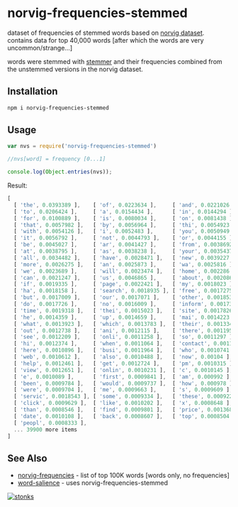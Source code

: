 # norvig-frequencies-stemmed

dataset of frequencies of stemmed words based on [norvig dataset](https://norvig.com/ngrams/). contains data for top 40,000 words [after which the words are very uncommon/strange...]

words were stemmed with [stemmer](https://www.npmjs.com/package/stemmer) and their frequencies combined from the unstemmed versions in the norvig dataset.

## Installation

```sh
npm i norvig-frequencies-stemmed
```

## Usage

```javascript
var nvs = require('norvig-frequencies-stemmed')

//nvs[word] = frequency [0...1]

console.log(Object.entries(nvs));

```

Result:
```javascript
[
  [ 'the', 0.0393389 ],    [ 'of', 0.0223634 ],     [ 'and', 0.0221026 ],
  [ 'to', 0.0206424 ],     [ 'a', 0.0154434 ],      [ 'in', 0.0144294 ],
  [ 'for', 0.0100889 ],    [ 'is', 0.0080034 ],     [ 'on', 0.0081438 ],
  [ 'that', 0.0057982 ],   [ 'by', 0.0056964 ],     [ 'thi', 0.0054923 ],
  [ 'with', 0.0054126 ],   [ 'i', 0.0052483 ],      [ 'you', 0.0050949 ],
  [ 'it', 0.0056792 ],     [ 'not', 0.0044793 ],    [ 'or', 0.0044155 ],
  [ 'be', 0.0045027 ],     [ 'ar', 0.0041427 ],     [ 'from', 0.0038692 ],
  [ 'at', 0.0038795 ],     [ 'as', 0.0038238 ],     [ 'your', 0.0035437 ],
  [ 'all', 0.0034482 ],    [ 'have', 0.0028471 ],   [ 'new', 0.0039227 ],
  [ 'more', 0.0026275 ],   [ 'an', 0.0025873 ],     [ 'wa', 0.0025816 ],
  [ 'we', 0.0023689 ],     [ 'will', 0.0023474 ],   [ 'home', 0.002286 ],
  [ 'can', 0.0021247 ],    [ 'us', 0.0046865 ],     [ 'about', 0.002086 ],
  [ 'if', 0.0019335 ],     [ 'page', 0.0022421 ],   [ 'my', 0.0018023 ],
  [ 'ha', 0.0018158 ],     [ 'search', 0.0018935 ], [ 'free', 0.0017275 ],
  [ 'but', 0.0017009 ],    [ 'our', 0.0017071 ],    [ 'other', 0.0018533 ],
  [ 'do', 0.0017726 ],     [ 'no', 0.0016009 ],     [ 'inform', 0.0017304 ],
  [ 'time', 0.0019318 ],   [ 'thei', 0.0015023 ],   [ 'site', 0.0017826 ],
  [ 'he', 0.0014359 ],     [ 'up', 0.0014659 ],     [ 'mai', 0.0014223 ],
  [ 'what', 0.0013923 ],   [ 'which', 0.0013783 ],  [ 'their', 0.0013347 ],
  [ 'out', 0.0012738 ],    [ 'ani', 0.0012115 ],    [ 'there', 0.0011956 ],
  [ 'see', 0.0012209 ],    [ 'onli', 0.0011258 ],   [ 'so', 0.0011297 ],
  [ 'hi', 0.0012374 ],     [ 'when', 0.0011064 ],   [ 'contact', 0.0011794 ],
  [ 'here', 0.0010896 ],   [ 'busi', 0.0011964 ],   [ 'who', 0.0010741 ],
  [ 'web', 0.0010612 ],    [ 'also', 0.0010488 ],   [ 'now', 0.00104 ],
  [ 'help', 0.0012461 ],   [ 'get', 0.0012724 ],    [ 'pm', 0.0010315 ],
  [ 'view', 0.0012651 ],   [ 'onlin', 0.0010231 ],  [ 'c', 0.0010145 ],
  [ 'e', 0.0010089 ],      [ 'first', 0.0009841 ],  [ 'am', 0.000992 ],
  [ 'been', 0.0009784 ],   [ 'would', 0.0009737 ],  [ 'how', 0.000978 ],
  [ 'were', 0.0009704 ],   [ 'me', 0.0009663 ],     [ 's', 0.0009609 ],
  [ 'servic', 0.0018543 ], [ 'some', 0.0009334 ],   [ 'these', 0.0009229 ],
  [ 'click', 0.0009629 ],  [ 'like', 0.0010202 ],   [ 'x', 0.0008648 ],
  [ 'than', 0.0008546 ],   [ 'find', 0.0009801 ],   [ 'price', 0.001368 ],
  [ 'date', 0.0010108 ],   [ 'back', 0.0008607 ],   [ 'top', 0.0008504 ],
  [ 'peopl', 0.0008333 ],
  ... 39900 more items
]

```



## See Also

- [norvig-frequencies](https://www.npmjs.com/package/norvig-frequencies) - list of top 100K words [words only, no frequencies]
- [word-salience](https://www.npmjs.com/package/word-salience) - uses norvig-frequencies-stemmed

[![stonks](https://i.imgur.com/UpDxbfe.png)](https://www.npmjs.com/~stonkpunk)

